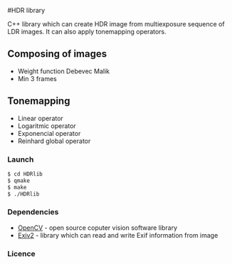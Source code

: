 #HDR library

C++ library which can create HDR image from multiexposure sequence of LDR images.
It can also apply tonemapping operators.

## Composing of images
* Weight function Debevec Malik
* Min 3 frames

## Tonemapping
* Linear operator
* Logaritmic operator
* Exponencial operator 
* Reinhard global operator

### Launch

```sh
$ cd HDRlib
$ qmake
$ make
$ ./HDRlib
```

### Dependencies
* [OpenCV] - open source coputer vision software library
* [Exiv2] - library which can read and write Exif information from image

### Licence


[OpenCV]:http://opencv.org/
[Exiv2]:http://www.exiv2.org/